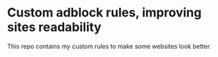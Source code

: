 # Custom adblock rules, improving sites readability

This repo contains my custom rules to make some websites look better.